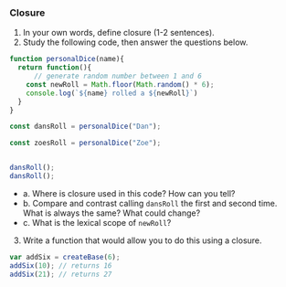 
### Closure

1. In your own words, define closure (1-2 sentences).
2. Study the following code, then answer the questions below.

```js
function personalDice(name){
  return function(){
      // generate random number between 1 and 6
    const newRoll = Math.floor(Math.random() * 6);
    console.log(`${name} rolled a ${newRoll}`)
  }
}

const dansRoll = personalDice("Dan");

const zoesRoll = personalDice("Zoe");


dansRoll();
dansRoll();
```

* a. Where is closure used in this code? How can you tell?
* b. Compare and contrast calling `dansRoll` the first and second time. What is always the same? What could change?
* c. What is the lexical scope of `newRoll`? 


3. Write a function that would allow you to do this using a closure.

```js
var addSix = createBase(6);
addSix(10); // returns 16
addSix(21); // returns 27
```
